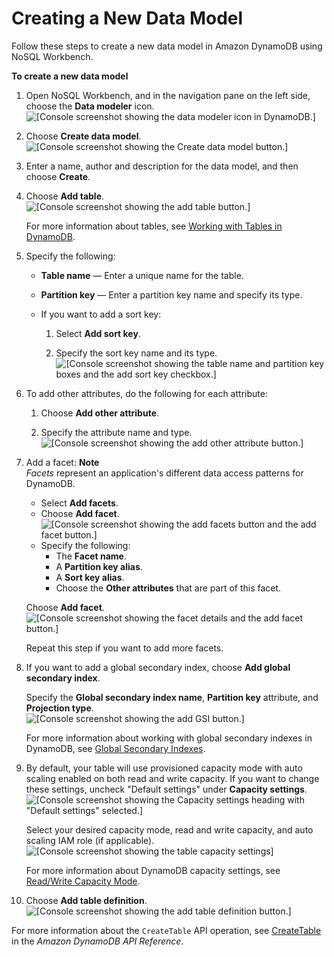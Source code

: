 # Creating a New Data Model<a name="workbench.Modeler.CreateNew"></a>

Follow these steps to create a new data model in Amazon DynamoDB using NoSQL Workbench\.

**To create a new data model**

1. Open NoSQL Workbench, and in the navigation pane on the left side, choose the **Data modeler** icon\.  
![\[Console screenshot showing the data modeler icon in DynamoDB.\]](./images/DesignerChoose.png)

1. Choose **Create data model**\.  
![\[Console screenshot showing the Create data model button.\]](./images/DesignerCreateModel.png)

1. Enter a name, author and description for the data model, and then choose **Create**\.

1. Choose **Add table**\.  
![\[Console screenshot showing the add table button.\]](./images/DesignerAddTableButton.png)

   For more information about tables, see [Working with Tables in DynamoDB](https://docs.aws.amazon.com/amazondynamodb/latest/developerguide/WorkingWithTables.html)\.

1. Specify the following:
   + **Table name** — Enter a unique name for the table\.
   + **Partition key** — Enter a partition key name and specify its type\.
   + If you want to add a sort key:

     1. Select **Add sort key**\.

     1. Specify the sort key name and its type\.  
![\[Console screenshot showing the table name and partition key boxes and the add sort key checkbox.\]](./images/DesignerCreateTable.png)

1. To add other attributes, do the following for each attribute:

   1. Choose **Add other attribute**\.

   1. Specify the attribute name and type\.   
![\[Console screenshot showing the add other attribute button.\]](./images/DesignerAddAttribute.png)

1. Add a facet:
**Note**  
*Facets* represent an application's different data access patterns for DynamoDB\.
   + Select **Add facets**\.
   + Choose **Add facet**\.  
![\[Console screenshot showing the add facets button and the add facet button.\]](./images/DesignerAddFacet.png)
   + Specify the following:
     + The **Facet name**\.
     + A **Partition key alias**\.
     + A **Sort key alias**\.
     + Choose the **Other attributes** that are part of this facet\.

   Choose **Add facet**\.  
![\[Console screenshot showing the facet details and the add facet button.\]](./images/DesignerAddFacetDetails.png)

   Repeat this step if you want to add more facets\.

1. If you want to add a global secondary index, choose **Add global secondary index**\.

   Specify the **Global secondary index name**, **Partition key** attribute, and **Projection type**\.  
![\[Console screenshot showing the add GSI button.\]](./images/DesignerAddIndexes.png)

   For more information about working with global secondary indexes in DynamoDB, see [Global Secondary Indexes](https://docs.aws.amazon.com/amazondynamodb/latest/developerguide/GSI.html)\.

1. By default, your table will use provisioned capacity mode with auto scaling enabled on both read and write capacity\. If you want to change these settings, uncheck "Default settings" under **Capacity settings**\.  
![\[Console screenshot showing the Capacity settings heading with "Default settings" selected.\]](./images/DesignerCapacityCheckbox.png)

   Select your desired capacity mode, read and write capacity, and auto scaling IAM role \(if applicable\)\.  
![\[Console screenshot showing the table capacity settings\]](./images/DesignerCapacitySettings.png)

   For more information about DynamoDB capacity settings, see [Read/Write Capacity Mode](HowItWorks.ReadWriteCapacityMode.md)\.

1.  Choose **Add table definition**\.  
![\[Console screenshot showing the add table definition button.\]](./images/designerAddTabledefinitionbutton.png)

For more information about the `CreateTable` API operation, see [CreateTable](https://docs.aws.amazon.com/amazondynamodb/latest/APIReference/API_CreateTable.html) in the *Amazon DynamoDB API Reference*\.